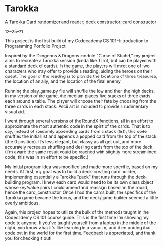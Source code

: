 # Tarokka
A Tarokka Card randomizer and reader; deck constructor; card constructor

12–25–21 

This project is the first build of my Codecademy CS 101 - Introduction to Programming Portfolio Project

Inspired by the Dungeons & Dragons module "Curse of Strahd," my project aims to recreate a Tarokka session (kinda like Tarot, but can be played with a standard deck of cards). In the game, the players will meet one of two characters who may offer to provide a reading, aiding the heroes on their quest. The goal of the reading is to provide the locations of three treasures, the location of an ally, and the location of the final enemy.

Running the play_game.py file will shuffle the low and then the high decks. In my version of the game, the medium places five stacks of three cards each around a table. The player will choose their fate by choosing from the three cards in each stack. Ascii art is included to provide a rudimentary visual aid.

I went through several versions of the RoundX functions, all in an effort to approximate the most authentic code in the spirit of the cards. That is to say, instead of randomly appending cards from a stack (list), this code shuffles the initial list and appends a popped card from the top of the stack (the 0 position). It's less elegant, but classy as all get out, and more accurately recreates shuffling and dealing cards from the top of the deck. (I'm aware the same result could be reached with slightly more streamlined code, this was in an effort to be specific.)

My initial program idea was modified and made more specific, based on my needs. At first, my goal was to build a deck-creating card builder, implementing essentially a Tarokka "pack" that runs through the deck-building program. I knew each card would need to be its own class object whose key/value pairs I could amend and reassign based on the round, hence the card_constructor. Once I had the cards built, the specifics of the Tarokka game became the focus, and the deck/game builder seemed a little overly ambitious.

Again, this project hopes to utilize the bulk of the methods taught in the Codecademy CS 101 course guide. This is the first time I'm showing my code to anyone. If you've taught yourself from a laptop in the middle of the night, you know what it's like learning in a vacuum, and then putting that code out in the world for the first time. Feedback is appreciated, and thank you for checking it out!


